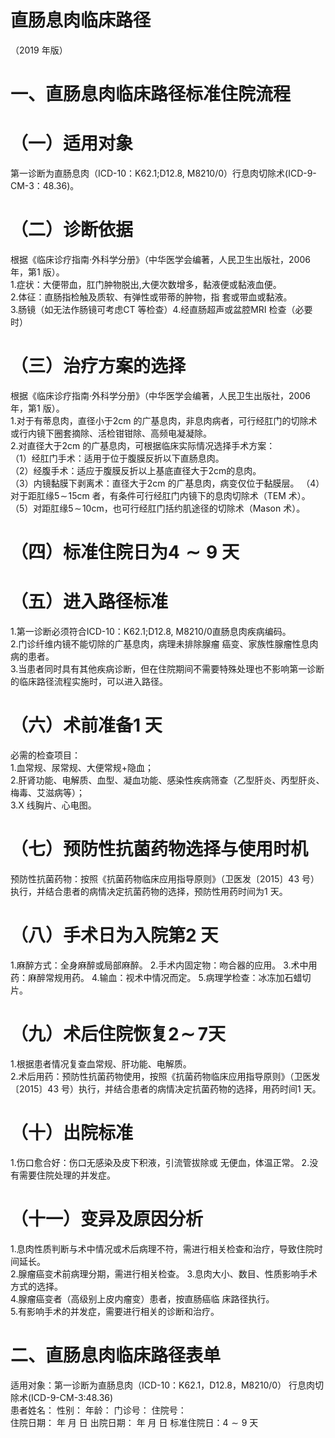 # 直肠息肉临床路径  
（2019 年版）  
# 一、直肠息肉临床路径标准住院流程  
# （一）适用对象  
第一诊断为直肠息肉（ICD-10：K62.1;D12.8, M8210/0）行息肉切除术(ICD-9-CM-3：48.36)。  
# （二）诊断依据  
根据《临床诊疗指南·外科学分册》（中华医学会编著，人民卫生出版社，2006 年，第1 版）。  
1.症状：大便带血，肛门肿物脱出,大便次数增多，黏液便或黏液血便。  
2.体征：直肠指检触及质软、有弹性或带蒂的肿物，指 套或带血或黏液。  
3.肠镜（如无法作肠镜可考虑CT 等检查）4.经直肠超声或盆腔MRI 检查（必要时）  
# （三）治疗方案的选择  
根据《临床诊疗指南·外科学分册》（中华医学会编著，人民卫生出版社，2006 年，第1 版）。  
1.对于有蒂息肉，直径小于2cm 的广基息肉，非息肉病者，可行经肛门的切除术或行内镜下圈套摘除、活检钳钳除、高频电凝凝除。  
2.对直径大于2cm 的广基息肉，可根据临床实际情况选择手术方案：  
（1）经肛门手术：适用于位于腹膜反折以下直肠息肉。  
（2）经腹手术：适应于腹膜反折以上基底直径大于2cm的息肉。  
（3）内镜黏膜下剥离术：直径大于2cm 的广基息肉，病变仅位于黏膜层。 （4）对于距肛缘$5\!\sim\!15\mathrm{cm}$ 者，有条件可行经肛门内镜下的息肉切除术（TEM 术）。  
（5）对距肛缘$5\!\sim\!10\mathrm{cm}$，也可行经肛门括约肌途径的切除术（Mason 术）。  
# （四）标准住院日为$\scriptstyle4\sim9$ 天  
# （五）进入路径标准  
1.第一诊断必须符合ICD-10：K62.1;D12.8, M8210/0直肠息肉疾病编码。  
2.门诊纤维内镜不能切除的广基息肉，病理未排除腺瘤 癌变、家族性腺瘤性息肉病的患者。  
3.当患者同时具有其他疾病诊断，但在住院期间不需要特殊处理也不影响第一诊断的临床路径流程实施时，可以进入路径。  
# （六）术前准备1 天  
必需的检查项目：  
1.血常规、尿常规、大便常规$+$隐血；  
2.肝肾功能、电解质、血型、凝血功能、感染性疾病筛查（乙型肝炎、丙型肝炎、梅毒、艾滋病等）；  
3.X 线胸片、心电图。  
# （七）预防性抗菌药物选择与使用时机  
预防性抗菌药物：按照《抗菌药物临床应用指导原则》（卫医发〔2015〕43 号）执行，并结合患者的病情决定抗菌药物的选择，预防性用药时间为1 天。  
# （八）手术日为入院第2 天  
1.麻醉方式：全身麻醉或局部麻醉。 2.手术内固定物：吻合器的应用。  3.术中用药：麻醉常规用药。     4.输血：视术中情况而定。 5.病理学检查：冰冻加石蜡切片。  
# （九）术后住院恢复$\mathord{\mathbf{2}}\!\sim\!\!7$天  
1.根据患者情况复查血常规、肝功能、电解质。  
2.术后用药：预防性抗菌药物使用，按照《抗菌药物临床应用指导原则》（卫医发〔2015〕43 号）执行，并结合患者的病情决定抗菌药物的选择，用药时间1 天。  
# （十）出院标准  
1.伤口愈合好：伤口无感染及皮下积液，引流管拔除或 无便血，体温正常。 2.没有需要住院处理的并发症。  
# （十一）变异及原因分析  
1.息肉性质判断与术中情况或术后病理不符，需进行相关检查和治疗，导致住院时间延长。  
2.腺瘤癌变术前病理分期，需进行相关检查。 3.息肉大小、数目、性质影响手术方式的选择。  
4.腺瘤癌变者（高级别上皮内瘤变）患者，按直肠癌临 床路径执行。  
5.有影响手术的并发症，需要进行相关的诊断和治疗。  
# 二、直肠息肉临床路径表单  
适用对象：第一诊断为直肠息肉（ICD-10：K62.1，D12.8，M8210/0） 行息肉切除术(ICD-9-CM-3:48.36)  
患者姓名：           性别：    年龄：    门诊号：       住院号：  
住院日期：      年    月   日 出院日期：      年    月   日 标准住院日：$4{\sim}9$ 天  

